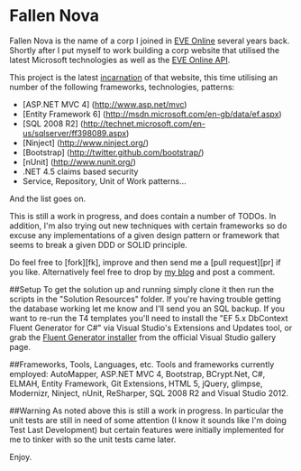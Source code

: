 # Fallen Nova
Fallen Nova is the name of a corp I joined in [EVE Online](http://www.eveonline.com/) several years back. Shortly after I put myself to work building a corp website that utilised the latest Microsoft technologies as well as the [EVE Online API](http://wiki.eveonline.com/en/wiki/EVE_API_Functions). 

This project is the latest [incarnation](http://community.eveonline.com/en/incarna/) of that website, this time utilising an number of the following frameworks, technologies, patterns:

* [ASP.NET MVC 4] (http://www.asp.net/mvc)
* [Entity Framework 6] (http://msdn.microsoft.com/en-gb/data/ef.aspx)
* [SQL 2008 R2] (http://technet.microsoft.com/en-us/sqlserver/ff398089.aspx)
* [Ninject] (http://www.ninject.org/)
* [Bootstrap] (http://twitter.github.com/bootstrap/)
* [nUnit] (http://www.nunit.org/)
* .NET 4.5 claims based security
* Service, Repository, Unit of Work patterns...

And the list goes on. 

This is still a work in progress, and does contain a number of TODOs. In addition, I'm also trying out new techniques with certain frameworks so do excuse any implementations of a given design pattern or framework that seems to break a given DDD or SOLID principle. 

Do feel free to [fork][fk], improve and then send me a [pull request][pr] if you like. Alternatively feel free to drop by [my blog](http://berniecook.wordpress.com) and post a comment.

##Setup
To get the solution up and running simply clone it then run the scripts in the "Solution Resources" folder. If you're having trouble getting the database working let me know and I'll send you an SQL backup.
If you want to re-run the T4 templates you'll need to install the "EF 5.x DbContext Fluent Generator for C#" via Visual Studio's Extensions and Updates tool, or grab the [Fluent Generator installer](http://visualstudiogallery.msdn.microsoft.com/5d663b99-ed3b-481d-b7bc-b947d2457e3c?SRC=VSIDE) from the official Visual Studio gallery page.

##Frameworks, Tools, Languages, etc.
Tools and frameworks currently employed: AutoMapper, ASP.NET MVC 4, Bootstrap, BCrypt.Net, C#, ELMAH, Entity Framework, Git Extensions, HTML 5, jQuery, glimpse, Modernizr, Ninject, nUnit, ReSharper, SQL 2008 R2 and Visual Studio 2012.

##Warning
As noted above this is still a work in progress. In particular the unit tests are still in need of some attention (I know it sounds like I'm doing Test Last Development) but certain features were initially implemented for me to tinker with so the unit tests came later.

Enjoy.

